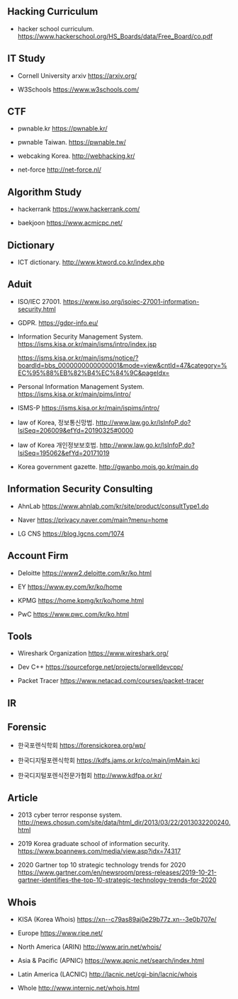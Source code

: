## Hacking Curriculum
- hacker school curriculum.
https://www.hackerschool.org/HS_Boards/data/Free_Board/co.pdf

## IT Study
- Cornell University arxiv
https://arxiv.org/ <p>
- W3Schools
https://www.w3schools.com/ <p>

## CTF
- pwnable.kr
https://pwnable.kr/ <p>
- pwnable Taiwan.
https://pwnable.tw/ <p>
- webcaking Korea.
http://webhacking.kr/ <p>
- net-force
http://net-force.nl/ <p>


## Algorithm Study
 - hackerrank
 https://www.hackerrank.com/ <p>
 - baekjoon
 https://www.acmicpc.net/ <p>
   
## Dictionary
- ICT dictionary.
http://www.ktword.co.kr/index.php <p>

## Aduit
- ISO/IEC 27001.
https://www.iso.org/isoiec-27001-information-security.html <p>
 
- GDPR.
https://gdpr-info.eu/ <p>

- Information Security Management System.
https://isms.kisa.or.kr/main/isms/intro/index.jsp <p>
https://isms.kisa.or.kr/main/isms/notice/?boardId=bbs_0000000000000001&mode=view&cntId=47&category=%EC%95%88%EB%82%B4%EC%84%9C&pageIdx= <p>
- Personal Information Management System.
https://isms.kisa.or.kr/main/pims/intro/ <p>
- ISMS-P
https://isms.kisa.or.kr/main/ispims/intro/ <p>
- law of Korea, 정보통신망법.
http://www.law.go.kr/lsInfoP.do?lsiSeq=206009&efYd=20190325#0000 <p>
- law of Korea 개인정보보호법.
http://www.law.go.kr/lsInfoP.do?lsiSeq=195062&efYd=20171019 <p>
- Korea government gazette.
http://gwanbo.mois.go.kr/main.do <p>

## Information Security Consulting
- AhnLab
https://www.ahnlab.com/kr/site/product/consultType1.do <p>
- Naver
https://privacy.naver.com/main?menu=home <p>
- LG CNS
https://blog.lgcns.com/1074 <p>

## Account Firm
- Deloitte
https://www2.deloitte.com/kr/ko.html <p>
- EY
https://www.ey.com/kr/ko/home <p>
- KPMG
https://home.kpmg/kr/ko/home.html <p>
- PwC
https://www.pwc.com/kr/ko.html <p>

## Tools
- Wireshark Organization
https://www.wireshark.org/ <p>
- Dev C++
https://sourceforge.net/projects/orwelldevcpp/ <p>
- Packet Tracer
https://www.netacad.com/courses/packet-tracer <p>
 
## IR

## Forensic
- 한국포렌식학회
https://forensickorea.org/wp/ <p>
- 한국디지털포렌식학회
https://kdfs.jams.or.kr/co/main/jmMain.kci <p>
- 한국디지털포렌식전문가협회
http://www.kdfpa.or.kr/ <p>
  
## Article
- 2013 cyber terror response system.
http://news.chosun.com/site/data/html_dir/2013/03/22/2013032200240.html <p>

- 2019 Korea graduate school of information security.
https://www.boannews.com/media/view.asp?idx=74317 <p>

- 2020 Gartner top 10 strategic technology trends for 2020
https://www.gartner.com/en/newsroom/press-releases/2019-10-21-gartner-identifies-the-top-10-strategic-technology-trends-for-2020 <p>

## Whois
- KISA (Korea Whois)
https://xn--c79as89aj0e29b77z.xn--3e0b707e/ <p>

- Europe
https://www.ripe.net/ <p>
 
- North America (ARIN)
http://www.arin.net/whois/ <p>
 
- Asia & Pacific (APNIC)
https://www.apnic.net/search/index.html <p>

- Latin America (LACNIC)
http://lacnic.net/cgi-bin/lacnic/whois <p>

- Whole
http://www.internic.net/whois.html <p>

